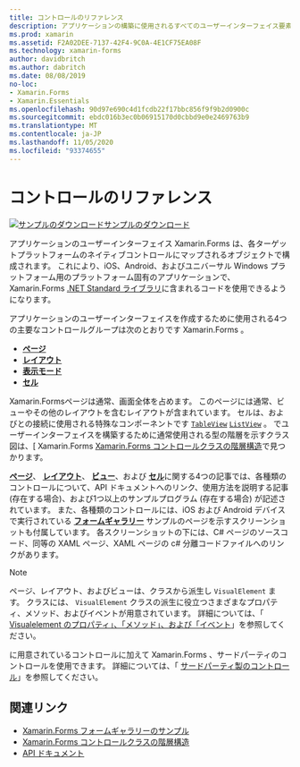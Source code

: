```yaml
---
title: コントロールのリファレンス
description: アプリケーションの構築に使用されるすべてのユーザーインターフェイス要素の説明 Xamarin.Forms 。 この記事では、アプリケーションのユーザーインターフェイスを構成するコントロールグループの一覧を示し Xamarin.Forms ます。
ms.prod: xamarin
ms.assetid: F2A02DEE-7137-42F4-9C0A-4E1CF75EA08F
ms.technology: xamarin-forms
author: davidbritch
ms.author: dabritch
ms.date: 08/08/2019
no-loc:
- Xamarin.Forms
- Xamarin.Essentials
ms.openlocfilehash: 90d97e690c4d1fcdb22f17bbc856f9f9b2d0900c
ms.sourcegitcommit: ebdc016b3ec0b06915170d0cbbd9e0e2469763b9
ms.translationtype: MT
ms.contentlocale: ja-JP
ms.lasthandoff: 11/05/2020
ms.locfileid: "93374655"
---
```

# <a name="controls-reference"></a>コントロールのリファレンス

[![サンプルのダウンロード](~/media/shared/download.png)サンプルのダウンロード](/samples/xamarin/xamarin-forms-samples/formsgallery/)

アプリケーションのユーザーインターフェイス Xamarin.Forms は、各ターゲットプラットフォームのネイティブコントロールにマップされるオブジェクトで構成されます。 これにより、iOS、Android、およびユニバーサル Windows プラットフォーム用のプラットフォーム固有のアプリケーションで、 Xamarin.Forms [.NET Standard ライブラリ](~/cross-platform/app-fundamentals/net-standard.md)に含まれるコードを使用できるようになります。

アプリケーションのユーザーインターフェイスを作成するために使用される4つの主要なコントロールグループは次のとおりです Xamarin.Forms 。

- [**ページ**](pages.md)
- [**レイアウト**](layouts.md)
- [**表示モード**](views.md)
- [**セル**](cells.md)

Xamarin.Formsページは通常、画面全体を占めます。 このページには通常、ビューやその他のレイアウトを含むレイアウトが含まれています。 セルは、およびとの接続に使用される特殊なコンポーネントです [`TableView`](xref:Xamarin.Forms.TableView) [`ListView`](xref:Xamarin.Forms.ListView) 。 でユーザーインターフェイスを構築するために通常使用される型の階層を示すクラス図は、[ Xamarin.Forms [ Xamarin.Forms コントロールクラスの階層構造](~/xamarin-forms/internals/class-hierarchy.md)で見つかります。

[**ページ**](pages.md)、 [**レイアウト**](layouts.md)、 [**ビュー**](views.md)、および [**セル**](cells.md)に関する4つの記事では、各種類のコントロールについて、API ドキュメントへのリンク、使用方法を説明する記事 (存在する場合)、および1つ以上のサンプルプログラム (存在する場合) が記述されています。 また、各種類のコントロールには、iOS および Android デバイスで実行されている [**フォームギャラリー**](/samples/xamarin/xamarin-forms-samples/formsgallery) サンプルのページを示すスクリーンショットも付属しています。 各スクリーンショットの下には、C# ページのソースコード、同等の XAML ページ、XAML ページの c# 分離コードファイルへのリンクがあります。

> [!NOTE]
> ページ、レイアウト、およびビューは、クラスから派生し `VisualElement` ます。 クラスには、 `VisualElement` クラスの派生に役立つさまざまなプロパティ、メソッド、およびイベントが用意されています。 詳細については、「 [Visualelement のプロパティ」、「メソッド」、および「イベント](common-properties.md)」を参照してください。

に用意されているコントロールに加えて Xamarin.Forms 、サードパーティのコントロールを使用できます。 詳細については、「 [サードパーティ製のコントロール](thirdparty.md)」を参照してください。

## <a name="related-links"></a>関連リンク

- [Xamarin.Forms フォームギャラリーのサンプル](/samples/xamarin/xamarin-forms-samples/formsgallery)
- [Xamarin.Forms コントロールクラスの階層構造](~/xamarin-forms/internals/class-hierarchy.md)
- [API ドキュメント](/dotnet/api/xamarin.forms?view=xamarin-forms)